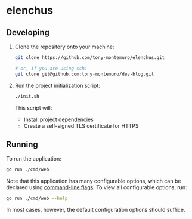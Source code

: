 # elenchus

## Developing

1. Clone the repository onto your machine:

    ```bash
    git clone https://github.com/tony-montemuro/elenchus.git

    # or, if you are using ssh:
    git clone git@github.com:tony-montemuro/dev-blog.git
    ```

2. Run the project initialization script:

   ```bash
   ./init.sh
   ```

    This script will:

    - Install project dependencies
    - Create a self-signed TLS certificate for HTTPS

## Running

To run the application:

```bash
go run ./cmd/web
```

Note that this application has many configurable options, which can be declared using [command-line flags](https://pkg.go.dev/flag). To view all configurable options, run:

```bash
go run ./cmd/web --help
```

In most cases, however, the default configuration options should suffice.
